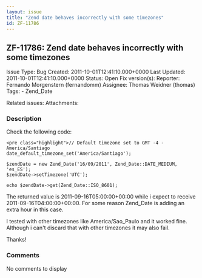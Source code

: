 ```yaml
---
layout: issue
title: "Zend date behaves incorrectly with some timezones"
id: ZF-11786
---
```


ZF-11786: Zend date behaves incorrectly with some timezones
-----------------------------------------------------------

 Issue Type: Bug Created: 2011-10-01T12:41:10.000+0000 Last Updated: 2011-10-01T12:41:10.000+0000 Status: Open Fix version(s): 
 Reporter:  Fernando Morgenstern (fernandomm)  Assignee:  Thomas Weidner (thomas)  Tags: - Zend\_Date
 
 Related issues: 
 Attachments: 
### Description

Check the following code:

 
    <pre class="highlight">// Default timezone set to GMT -4 - America/Santiago
    date_default_timezone_set('America/Santiago');
    
    $zendDate = new Zend_Date('16/09/2011', Zend_Date::DATE_MEDIUM, 'es_ES');
    $zendDate->setTimezone('UTC');
    
    echo $zendDate->get(Zend_Date::ISO_8601);

The returned value is 2011-09-16T05:00:00+00:00 while i expect to receive 2011-09-16T04:00:00+00:00. For some reason Zend\_Date is adding an extra hour in this case.

I tested with other timezones like America/Sao\_Paulo and it worked fine. Although i can't discard that with other timezones it may also fail.

Thanks!

 

 

### Comments

No comments to display